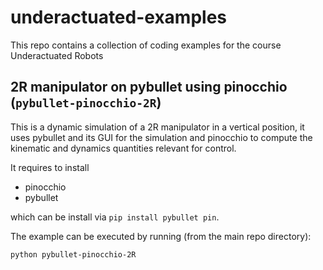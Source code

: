 # underactuated-examples
This repo contains a collection of coding examples for the course Underactuated Robots

## 2R manipulator on pybullet using pinocchio (`pybullet-pinocchio-2R`)

This is a dynamic simulation of a 2R manipulator in a vertical position, it uses pybullet and its GUI for the simulation and pinocchio to compute the kinematic and dynamics quantities relevant for control.

It requires to install 
* pinocchio
* pybullet

which can be install via `pip install pybullet pin`.

The example can be executed by running (from the main repo directory):
```
python pybullet-pinocchio-2R
```
